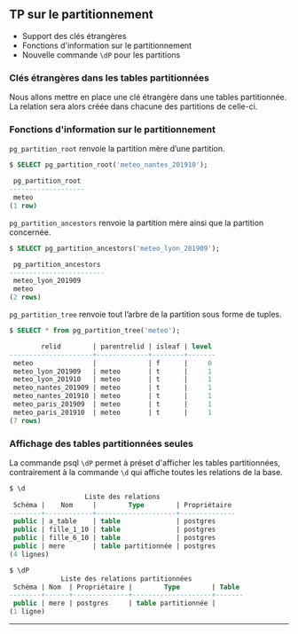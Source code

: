 ## TP sur le partitionnement

<div class="slide-content">

  * Support des clés étrangères
  * Fonctions d'information sur le partitionnement
  * Nouvelle commande `\dP` pour les partitions

</div>

<div class="notes">

### Clés étrangères dans les tables partitionnées 

Nous allons mettre en place une clé étrangère dans une tables partitionnée. 
La relation sera alors créée dans chacune des partitions de celle-ci.

<!-- 
TODO: réécrire un exercice sur une clé étrangère vers une table partitionnée.
-->

<!--
```sql
CREATE TABLE lieu (id INT PRIMARY KEY, nom TEXT);
INSERT INTO lieu VALUES  (1,'Lyon'),(2,'Nantes'),(3,'Paris');

CREATE TABLE meteo (
   t_id INTEGER GENERATED BY DEFAULT AS IDENTITY,
   id_lieu INT REFERENCES lieu(id) NOT NULL,
   heure_mesure timestamp DEFAULT now(),
   temperature real NOT NULL
) PARTITION BY RANGE (id_lieu, heure_mesure);

CREATE TABLE meteo_lyon_201909 PARTITION of meteo FOR VALUES
   FROM (1, '2019-09-01 00:00:00') TO (1, '2019-10-01 00:00:00');
CREATE TABLE meteo_lyon_201910 PARTITION of meteo FOR VALUES
   FROM (1, '2019-10-01 00:00:00') TO (1, '2019-11-01 00:00:00');
CREATE TABLE meteo_nantes_201909 PARTITION of meteo FOR VALUES
   FROM (2, '2019-09-01 00:00:00') TO (2, '2019-10-01 00:00:00');
CREATE TABLE meteo_nantes_201910 PARTITION of meteo FOR VALUES
   FROM (2, '2019-10-01 00:00:00') TO (2, '2019-11-01 00:00:00');
CREATE TABLE meteo_paris_201909 PARTITION of meteo FOR VALUES
   FROM (3, '2019-09-01 00:00:00') TO (3, '2019-10-01 00:00:00');
CREATE TABLE meteo_paris_201910 PARTITION of meteo FOR VALUES
   FROM (3, '2019-10-01 00:00:00') TO (3, '2019-11-01 00:00:00');
```

Nous utilisons une fonction pour peupler cette table :

```sql
CREATE OR REPLACE FUNCTION public.peuple_meteo()
 RETURNS text
 LANGUAGE plpgsql
AS $function$
DECLARE
   lieux integer[] := '{}';
   v_lieu integer;
   v_heure timestamp;
   v_temperature real;
   v_nb_insertions integer := 50000;
   v_insertion integer;
BEGIN
   lieux[0]=1;
   lieux[1]=2;
   lieux[2]=3;
   FOR v_insertion IN 1 .. v_nb_insertions LOOP
      v_lieu=lieux[floor((random()*3))::int];
      v_heure='2019-09-01'::timestamp
                   + make_interval(days => floor((random()*60))::int,
                              secs => floor((random()*86400))::int);
      v_temperature:=round(((random()*14))::numeric+10,2);
      IF EXTRACT(MONTH FROM v_heure) = 10 THEN
          v_temperature:=v_temperature-4;
      END IF;
      IF EXTRACT(HOUR FROM v_heure) <= 9
         OR EXTRACT(HOUR FROM v_heure) >= 20 THEN
          v_temperature:=v_temperature-5;
      ELSEIF EXTRACT(HOUR FROM v_heure) >= 12
         AND EXTRACT(HOUR FROM v_heure) <= 17 THEN
          v_temperature:=v_temperature+5;
      END IF;
      INSERT INTO meteo (id_lieu,heure_mesure,temperature)
        VALUES (v_lieu,v_heure,v_temperature);
   END LOOP;    
   RETURN v_nb_insertions||' mesures de température insérées';
END;
$function$;

SELECT peuple_meteo();

              peuple_meteo              
----------------------------------------
 50000 mesures de température insérées
(1 row)
```

-->

### Fonctions d'information sur le partitionnement

`pg_partition_root` renvoie la partition mère d’une partition.

```sql
$ SELECT pg_partition_root('meteo_nantes_201910');

 pg_partition_root 
-------------------
 meteo
(1 row)
```

`pg_partition_ancestors` renvoie la partition mère ainsi que la partition concernée.

```sql
$ SELECT pg_partition_ancestors('meteo_lyon_201909');

 pg_partition_ancestors 
------------------------
 meteo_lyon_201909
 meteo
(2 rows)
```

`pg_partition_tree` renvoie tout l’arbre de la partition sous forme de tuples.

```sql
$ SELECT * from pg_partition_tree('meteo');

        relid        | parentrelid | isleaf | level 
---------------------+-------------+--------+-------
 meteo               |             | f      |     0
 meteo_lyon_201909   | meteo       | t      |     1
 meteo_lyon_201910   | meteo       | t      |     1
 meteo_nantes_201909 | meteo       | t      |     1
 meteo_nantes_201910 | meteo       | t      |     1
 meteo_paris_201909  | meteo       | t      |     1
 meteo_paris_201910  | meteo       | t      |     1
(7 rows)
```

###  Affichage des tables partitionnées seules

La commande psql `\dP` permet à préset d'afficher les tables partitionnées,
contrairement à la commande `\d` qui affiche toutes les relations de la base.

```sql
$ \d
                   Liste des relations
 Schéma |    Nom     |        Type        | Propriétaire 
--------+------------+--------------------+--------------
 public | a_table    | table              | postgres
 public | fille_1_10 | table              | postgres
 public | fille_6_10 | table              | postgres
 public | mere       | table partitionnée | postgres
(4 lignes)

$ \dP
             Liste des relations partitionnées
 Schéma | Nom  | Propriétaire |        Type        | Table 
--------+------+--------------+--------------------+-------
 public | mere | postgres     | table partitionnée | 
(1 ligne)
```

</div>

----
